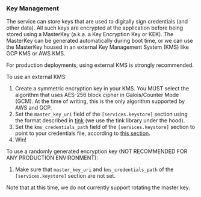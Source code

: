 
### Key Management

The service can store keys that are used to digitally sign credentials (and other data). All such keys are encrypted at
the application before being stored using a MasterKey (a.k.a. a Key Encryption Key or KEK). The MasterKey can be
generated automatically during boot time, or we can use the MasterKey housed in an external Key
Management System (KMS) like GCP KMS or AWS KMS.

For production deployments, using external KMS is strongly recommended.

To use an external KMS:

1. Create a symmetric encryption key in your KMS. You MUST select the algorithm that uses AES-256 block cipher in
   Galois/Counter Mode (GCM). At the time of writing, this is the only algorithm supported by AWS and GCP.
2. Set the `master_key_uri` field of the `[services.keystore]` section using the format described
   in [tink](https://github.com/google/tink/blob/9bc2667963e20eb42611b7581e570f0dddf65a2b/docs/KEY-MANAGEMENT.md#key-management-systems)
   (we use the tink library under the hood).
3. Set the `kms_credentials_path` field of the `[services.keystore]` section to point to your credentials file,
   according
   to [this section](https://github.com/google/tink/blob/9bc2667963e20eb42611b7581e570f0dddf65a2b/docs/KEY-MANAGEMENT.md#credentials).
4. Win!

To use a randomly generated encryption key (NOT RECOMMENDED FOR ANY PRODUCTION ENVIRONMENT):

1. Make sure that `master_key_uri` and `kms_credentials_path` of the `[services.keystore]` section are not set.

Note that at this time, we do not currently support rotating the master key.